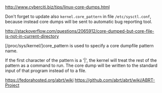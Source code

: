 http://www.cyberciti.biz/tips/linux-core-dumps.html

Don't forget to update also `kernel.core_pattern` in file `/etc/sysctl.conf`,
because instead core dumps will be sent to automatic bug reporting tool.


http://stackoverflow.com/questions/2065912/core-dumped-but-core-file-is-not-in-current-directory

[/proc/sys/kernel/]core_pattern is used to specify a core dumpfile pattern name.

If the first character of the pattern is a '|', the kernel will treat the rest of the pattern
as a command to run. The core dump will be written to the standard input of that program instead
of to a file.

https://fedorahosted.org/abrt/wiki
https://github.com/abrt/abrt/wiki/ABRT-Project

